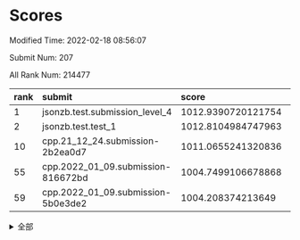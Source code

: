# Scores

Modified Time: 2022-02-18 08:56:07

Submit Num: 207

All Rank Num: 214477

| rank |               submit               |       score        |       sigma        | pk_num |
| :--- | :--------------------------------- | :----------------- | :----------------- | :----- |
| 1    | jsonzb.test.submission_level_4     | 1012.9390720121754 | 0.8309192379303126 | 4142   |
| 2    | jsonzb.test.test_1                 | 1012.8104984747963 | 0.8350288284386947 | 4141   |
| 10   | cpp.21_12_24.submission-2b2ea0d7   | 1011.0655241320836 | 0.7705014797915896 | 4140   |
| 55   | cpp.2022_01_09.submission-816672bd | 1004.7499106678868 | 0.7165687885170586 | 4144   |
| 59   | cpp.2022_01_09.submission-5b0e3de2 | 1004.208374213649  | 0.7306161741216533 | 4144   |


<details>
<summary>全部</summary>

| rank |                 submit                 |       score        |       sigma        | pk_num |
| :--- | :------------------------------------- | :----------------- | :----------------- | :----- |
| 1    | jsonzb.test.submission_level_4         | 1012.9390720121754 | 0.8309192379303126 | 4142   |
| 2    | jsonzb.test.test_1                     | 1012.8104984747963 | 0.8350288284386947 | 4141   |
| 3    | gobigger.level_3.submission_level_3_14 | 1011.9787272674428 | 0.7756069900908177 | 4144   |
| 4    | gobigger.level_3.submission_level_3_6  | 1011.5023920973956 | 0.7702927303101903 | 4141   |
| 5    | gobigger.level_3.submission_level_3_13 | 1011.4154329300173 | 0.7771605238630286 | 4143   |
| 6    | gobigger.level_3.submission_level_3_15 | 1011.3007217292886 | 0.760222393998786  | 4142   |
| 7    | gobigger.level_3.submission_level_3_23 | 1011.2529206423836 | 0.7622854299397863 | 4144   |
| 8    | gobigger.level_3.submission_level_3_30 | 1011.1743012105519 | 0.7646083089762067 | 4146   |
| 9    | gobigger.level_3.submission_level_3_4  | 1011.1033887377992 | 0.8051590795747762 | 4143   |
| 10   | cpp.21_12_24.submission-2b2ea0d7       | 1011.0655241320836 | 0.7705014797915896 | 4140   |
| 11   | gobigger.level_3.submission_level_3_39 | 1011.0219500538618 | 0.7520846828348152 | 4144   |
| 12   | gobigger.level_3.submission_level_3_34 | 1010.9444376695483 | 0.7840092975121055 | 4144   |
| 13   | gobigger.level_3.submission_level_3_40 | 1010.9185873071544 | 0.7587850412868435 | 4147   |
| 14   | gobigger.level_3.submission_level_3_22 | 1010.8745375552986 | 0.7559695384981107 | 4139   |
| 15   | gobigger.level_3.submission_level_3_41 | 1010.843522925138  | 0.7627281734095948 | 4146   |
| 16   | gobigger.level_3.submission_level_3_42 | 1010.7567290426306 | 0.7923089922942798 | 4146   |
| 17   | gobigger.level_3.submission_level_3_11 | 1010.7220567822526 | 0.7549822795067571 | 4143   |
| 18   | gobigger.level_3.submission_level_3_16 | 1010.5653065604794 | 0.7594910396516494 | 4145   |
| 19   | gobigger.level_3.submission_level_3_33 | 1010.5542031135035 | 0.7760123717574279 | 4144   |
| 20   | gobigger.level_3.submission_level_3_10 | 1010.5122953093068 | 0.7625048742127327 | 4147   |
| 21   | gobigger.level_3.submission_level_3_20 | 1010.4688377449633 | 0.7683901449931438 | 4148   |
| 22   | gobigger.level_3.submission_level_3_28 | 1010.4288353486611 | 0.749442446700612  | 4142   |
| 23   | gobigger.level_3.submission_level_3_24 | 1010.320864330746  | 0.7748015296627664 | 4143   |
| 24   | gobigger.level_3.submission_level_3_2  | 1010.2797798648329 | 0.7680001185157419 | 4143   |
| 25   | gobigger.level_3.submission_level_3_21 | 1010.2085055864453 | 0.7603601491730883 | 4141   |
| 26   | gobigger.level_3.submission_level_3_47 | 1010.1951772107753 | 0.7452285263800876 | 4144   |
| 27   | gobigger.level_3.submission_level_3_27 | 1010.1935321321092 | 0.7489319161731581 | 4143   |
| 28   | gobigger.level_3.submission_level_3_1  | 1010.1932636130224 | 0.7813412606390521 | 4142   |
| 29   | gobigger.level_3.submission_level_3_5  | 1010.1614636194251 | 0.7513142845165206 | 4140   |
| 30   | gobigger.level_3.submission_level_3_44 | 1010.0906541282949 | 0.7632755585019867 | 4149   |
| 31   | gobigger.level_3.submission_level_3_26 | 1010.058641840095  | 0.7642468617948931 | 4150   |
| 32   | gobigger.level_3.submission_level_3_32 | 1010.0569840632302 | 0.7624772228438601 | 4149   |
| 33   | gobigger.level_3.submission_level_3_29 | 1009.9579662725524 | 0.7612902690324608 | 4146   |
| 34   | gobigger.level_3.submission_level_3_0  | 1009.9239720229143 | 0.7642696814513262 | 4149   |
| 35   | gobigger.level_3.submission_level_3_49 | 1009.7606451852055 | 0.7653670496191606 | 4146   |
| 36   | gobigger.level_3.submission_level_3_38 | 1009.7441041844087 | 0.7541262060487757 | 4138   |
| 37   | gobigger.level_3.submission_level_3_3  | 1009.6873283201019 | 0.7723735104221513 | 4148   |
| 38   | gobigger.level_3.submission_level_3_8  | 1009.6051596223211 | 0.7760298845273929 | 4144   |
| 39   | gobigger.level_3.submission_level_3_36 | 1009.5690197805401 | 0.7597568519586491 | 4144   |
| 40   | gobigger.level_3.submission_level_3_7  | 1009.5310146338104 | 0.747916200974798  | 4151   |
| 41   | gobigger.level_3.submission_level_3_31 | 1009.4907577014386 | 0.7504258018970943 | 4145   |
| 42   | gobigger.level_3.submission_level_3_35 | 1009.3762002408322 | 0.761782762084212  | 4144   |
| 43   | gobigger.level_3.submission_level_3_48 | 1009.3411835534381 | 0.7589271380163576 | 4146   |
| 44   | gobigger.level_3.submission_level_3_45 | 1009.2872304266904 | 0.757412649904207  | 4144   |
| 45   | gobigger.level_3.submission_level_3_25 | 1009.2539374597113 | 0.740921849903315  | 4148   |
| 46   | gobigger.level_3.submission_level_3_37 | 1009.1496896487871 | 0.7713097354748435 | 4148   |
| 47   | gobigger.level_3.submission_level_3_17 | 1009.0933732329147 | 0.7559451023971866 | 4148   |
| 48   | gobigger.level_3.submission_level_3_43 | 1009.0557448435106 | 0.7347198044839841 | 4142   |
| 49   | gobigger.level_3.submission_level_3_19 | 1009.0212356081169 | 0.745681033208544  | 4142   |
| 50   | gobigger.level_3.submission_level_3_46 | 1008.967355041088  | 0.735183845865141  | 4143   |
| 51   | gobigger.level_3.submission_level_3_18 | 1008.677358808145  | 0.7460236663907188 | 4142   |
| 52   | gobigger.level_3.submission_level_3_12 | 1008.5085877177078 | 0.7517846009574798 | 4147   |
| 53   | gobigger.level_3.submission_level_3_9  | 1007.9661362019725 | 0.7549880778747544 | 4150   |
| 54   | gobigger.level_1.submission_level_1_15 | 1005.3087567829479 | 0.7203185580251912 | 4147   |
| 55   | cpp.2022_01_09.submission-816672bd     | 1004.7499106678868 | 0.7165687885170586 | 4144   |
| 56   | gobigger.level_1.submission_level_1_43 | 1004.6982768536899 | 0.7166327882042164 | 4149   |
| 57   | gobigger.level_1.submission_level_1_29 | 1004.389156568634  | 0.7119171406741132 | 4143   |
| 58   | gobigger.level_1.submission_level_1_6  | 1004.2930622542876 | 0.7238461275689012 | 4144   |
| 59   | cpp.2022_01_09.submission-5b0e3de2     | 1004.208374213649  | 0.7306161741216533 | 4144   |
| 60   | gobigger.level_1.submission_level_1_21 | 1004.1950301886295 | 0.7325825179487984 | 4144   |
| 61   | gobigger.level_1.submission_level_1_35 | 1004.1137220561292 | 0.7202027034722416 | 4142   |
| 62   | gobigger.level_1.submission_level_1_1  | 1004.0586828727314 | 0.7115269635379956 | 4143   |
| 63   | gobigger.level_1.submission_level_1_9  | 1004.0426163399984 | 0.721718404691377  | 4140   |
| 64   | gobigger.level_1.submission_level_1_46 | 1004.0017640485202 | 0.7166797338362441 | 4145   |
| 65   | gobigger.level_1.submission_level_1_5  | 1003.8734721025422 | 0.7201026248783471 | 4140   |
| 66   | gobigger.level_1.submission_level_1_24 | 1003.8345161367008 | 0.7157989095964384 | 4141   |
| 67   | gobigger.level_1.submission_level_1_11 | 1003.8171534461355 | 0.7111462014282784 | 4145   |
| 68   | gobigger.level_1.submission_level_1_18 | 1003.817106973499  | 0.7240099097006667 | 4144   |
| 69   | gobigger.level_1.submission_level_1_13 | 1003.7327759067176 | 0.7259429370186832 | 4147   |
| 70   | gobigger.level_1.submission_level_1_31 | 1003.7087150643231 | 0.7085348537252145 | 4145   |
| 71   | gobigger.level_1.submission_level_1_4  | 1003.6299673195729 | 0.7207593220238865 | 4149   |
| 72   | gobigger.level_1.submission_level_1_42 | 1003.6140222361571 | 0.715165295035044  | 4144   |
| 73   | gobigger.level_1.submission_level_1_40 | 1003.6000733363707 | 0.7011635583803267 | 4144   |
| 74   | gobigger.level_1.submission_level_1_28 | 1003.5949373003111 | 0.7238522791338928 | 4147   |
| 75   | gobigger.level_1.submission_level_1_20 | 1003.5286450313756 | 0.7217208528463062 | 4142   |
| 76   | gobigger.level_1.submission_level_1_16 | 1003.4795569806081 | 0.7295708093095572 | 4144   |
| 77   | gobigger.level_1.submission_level_1_12 | 1003.4748076397854 | 0.7196639761028113 | 4149   |
| 78   | gobigger.level_1.submission_level_1_7  | 1003.4646895566043 | 0.7135444216622027 | 4137   |
| 79   | gobigger.level_1.submission_level_1_14 | 1003.4643651840942 | 0.715911966669205  | 4147   |
| 80   | gobigger.level_1.submission_level_1_33 | 1003.4307851078354 | 0.7067468529709134 | 4140   |
| 81   | gobigger.level_1.submission_level_1_3  | 1003.3250448905764 | 0.7093349739642657 | 4141   |
| 82   | gobigger.level_1.submission_level_1_8  | 1003.2910951116676 | 0.7330197895999944 | 4145   |
| 83   | gobigger.level_1.submission_level_1_27 | 1003.2572003050612 | 0.7150782328410576 | 4144   |
| 84   | gobigger.level_1.submission_level_1_10 | 1003.2360671231635 | 0.7265404638420265 | 4140   |
| 85   | gobigger.level_1.submission_level_1_30 | 1003.2322636687616 | 0.721804993586407  | 4148   |
| 86   | gobigger.level_1.submission_level_1_49 | 1003.1966333211121 | 0.7121528507470448 | 4144   |
| 87   | gobigger.level_1.submission_level_1_34 | 1003.1188457848023 | 0.7168928014412078 | 4141   |
| 88   | gobigger.level_1.submission_level_1_44 | 1002.9811031818645 | 0.72234993282441   | 4151   |
| 89   | gobigger.level_1.submission_level_1_45 | 1002.9076465544704 | 0.7187809339159817 | 4150   |
| 90   | gobigger.level_1.submission_level_1_26 | 1002.9034565389874 | 0.7083304204541194 | 4145   |
| 91   | gobigger.level_1.submission_level_1_32 | 1002.8989820088653 | 0.7180684851479926 | 4147   |
| 92   | gobigger.level_1.submission_level_1_22 | 1002.8983868153434 | 0.71300656871595   | 4144   |
| 93   | gobigger.level_1.submission_level_1_41 | 1002.8567740791484 | 0.7110124207767857 | 4147   |
| 94   | gobigger.level_1.submission_level_1_2  | 1002.7912274908178 | 0.7298017899220366 | 4146   |
| 95   | gobigger.level_1.submission_level_1_47 | 1002.7764974815058 | 0.714351602095534  | 4146   |
| 96   | gobigger.level_1.submission_level_1_38 | 1002.7376822282337 | 0.7136383540042712 | 4142   |
| 97   | gobigger.level_1.submission_level_1_37 | 1002.7310578016294 | 0.7057486694062775 | 4144   |
| 98   | gobigger.level_1.submission_level_1_25 | 1002.6599951043146 | 0.7180308453632096 | 4144   |
| 99   | gobigger.level_1.submission_level_1_17 | 1002.6581184009002 | 0.7058226680374181 | 4142   |
| 100  | gobigger.level_1.submission_level_1_36 | 1002.656814992961  | 0.7182051744985787 | 4141   |
| 101  | gobigger.level_1.submission_level_1_23 | 1002.6155253357734 | 0.7108742927980758 | 4142   |
| 102  | gobigger.level_1.submission_level_1_19 | 1002.3506460014061 | 0.7127882680148018 | 4150   |
| 103  | gobigger.level_1.submission_level_1_48 | 1002.1274558798771 | 0.7083975148162247 | 4147   |
| 104  | gobigger.level_1.submission_level_1_0  | 1002.053805260913  | 0.7181081774553605 | 4148   |
| 105  | gobigger.level_1.submission_level_1_39 | 1001.6416795036226 | 0.7109548737830611 | 4146   |
| 106  | gobigger.random.submission_random_2    | 997.6138055590001  | 0.7001586878236006 | 4144   |
| 107  | gobigger.random.submission_random_9    | 996.9101579378023  | 0.7232753266770479 | 4142   |
| 108  | gobigger.random.submission_random_27   | 996.875566642031   | 0.7093723200313067 | 4145   |
| 109  | gobigger.random.submission_random_12   | 996.7428452783166  | 0.7164063191435295 | 4141   |
| 110  | gobigger.random.submission_random_1    | 996.6174892740601  | 0.7073078736808227 | 4150   |
| 111  | gobigger.random.submission_random_16   | 996.5892046179848  | 0.7098143070646504 | 4147   |
| 112  | gobigger.random.submission_random_22   | 996.5510307127731  | 0.7030428934002775 | 4141   |
| 113  | gobigger.random.submission_random_34   | 996.5407280687056  | 0.7213373204448115 | 4147   |
| 114  | gobigger.random.submission_random_41   | 996.4652886397874  | 0.7184398605281037 | 4143   |
| 115  | gobigger.random.submission_random_4    | 996.3935181225312  | 0.7092357964009981 | 4146   |
| 116  | gobigger.random.submission_random_45   | 996.3678616261171  | 0.7268488514696884 | 4144   |
| 117  | gobigger.random.submission_random_15   | 996.3175239914805  | 0.7212970765447939 | 4143   |
| 118  | gobigger.random.submission_random_32   | 996.271667635457   | 0.7097880230774484 | 4145   |
| 119  | gobigger.random.submission_random_44   | 996.2375750608321  | 0.7112524387219366 | 4146   |
| 120  | gobigger.random.submission_random_25   | 996.2203765356657  | 0.7239848932492327 | 4144   |
| 121  | gobigger.random.submission_random_17   | 996.146857205037   | 0.7175800647806684 | 4148   |
| 122  | gobigger.random.submission_random_29   | 996.1413120712681  | 0.7022825253615638 | 4143   |
| 123  | gobigger.random.submission_random_48   | 996.1046328179808  | 0.7083958475263367 | 4142   |
| 124  | gobigger.random.submission_random_23   | 996.0553398483382  | 0.7076408910577152 | 4140   |
| 125  | gobigger.random.submission_random_11   | 996.0533504666838  | 0.7335414472462495 | 4141   |
| 126  | gobigger.random.submission_random_10   | 996.0165919139959  | 0.7135195527693022 | 4143   |
| 127  | gobigger.random.submission_random_43   | 995.9879050842247  | 0.7188345625983219 | 4142   |
| 128  | gobigger.random.submission_random_40   | 995.9401787017458  | 0.7247225653572209 | 4144   |
| 129  | gobigger.random.submission_random_37   | 995.9360392353906  | 0.712230446890296  | 4144   |
| 130  | gobigger.random.submission_random_19   | 995.9137001251096  | 0.7199706940625349 | 4143   |
| 131  | gobigger.random.submission_random_26   | 995.8657070379013  | 0.7129690587095616 | 4145   |
| 132  | gobigger.random.submission_random_7    | 995.8382951070921  | 0.6989561353888774 | 4147   |
| 133  | gobigger.random.submission_random_18   | 995.8290025275128  | 0.7153442574712713 | 4147   |
| 134  | gobigger.random.submission_random_14   | 995.8012145112903  | 0.73126026879744   | 4146   |
| 135  | gobigger.random.submission_random_21   | 995.7747766053529  | 0.7103067320493748 | 4140   |
| 136  | gobigger.random.submission_random_0    | 995.747445590458   | 0.7195254059233521 | 4146   |
| 137  | gobigger.random.submission_random_20   | 995.7003344216168  | 0.7075551186345179 | 4145   |
| 138  | gobigger.random.submission_random_49   | 995.6846364806356  | 0.7068967191452942 | 4148   |
| 139  | gobigger.random.submission_random_35   | 995.661301039672   | 0.7229072662034621 | 4147   |
| 140  | gobigger.random.submission_random_5    | 995.6309513897464  | 0.7209283842282433 | 4146   |
| 141  | gobigger.random.submission_random_13   | 995.6173047603373  | 0.7189598679924932 | 4149   |
| 142  | gobigger.random.submission_random_31   | 995.4834325829084  | 0.7193871599495147 | 4147   |
| 143  | gobigger.random.submission_random_39   | 995.3840992060944  | 0.7101100830141927 | 4147   |
| 144  | gobigger.random.submission_random_33   | 995.3708311634873  | 0.7155105167635272 | 4143   |
| 145  | gobigger.random.submission_random_38   | 995.3676319093971  | 0.7053492536697895 | 4150   |
| 146  | gobigger.random.submission_random_28   | 995.2769556975356  | 0.702864090712262  | 4138   |
| 147  | gobigger.random.submission_random_46   | 995.2162978429507  | 0.7286389592227892 | 4141   |
| 148  | gobigger.random.submission_random_3    | 995.2028144234589  | 0.7230497218861391 | 4140   |
| 149  | gobigger.random.submission_random_6    | 995.0941448380576  | 0.7147608501451926 | 4143   |
| 150  | gobigger.random.submission_random_8    | 994.8940411560064  | 0.7192192655659901 | 4145   |
| 151  | gobigger.random.submission_random_47   | 994.8264876699313  | 0.7033704741445942 | 4148   |
| 152  | gobigger.random.submission_random_42   | 994.4348417761287  | 0.7171899829167958 | 4146   |
| 153  | gobigger.random.submission_random_36   | 994.4333680781544  | 0.7174063085940571 | 4148   |
| 154  | gobigger.random.submission_random_24   | 994.4115687779612  | 0.7042700474446231 | 4143   |
| 155  | gobigger.random.submission_random_30   | 994.3890701485226  | 0.7347928781944334 | 4145   |
| 156  | gobigger.level_2.submission_level_2_17 | 994.3587744877705  | 0.7239484593754827 | 4143   |
| 157  | gobigger.level_2.submission_level_2_29 | 993.8125103186557  | 0.7429432797568188 | 4145   |
| 158  | gobigger.level_2.submission_level_2_40 | 993.68165853624    | 0.7308822235890888 | 4144   |
| 159  | gobigger.level_2.submission_level_2_33 | 993.644283290477   | 0.7424683016102868 | 4140   |
| 160  | gobigger.level_2.submission_level_2_13 | 993.5965370737053  | 0.7399374340926543 | 4144   |
| 161  | gobigger.level_2.submission_level_2_24 | 993.4275836884134  | 0.7318583016345734 | 4146   |
| 162  | gobigger.level_2.submission_level_2_47 | 993.3928604997415  | 0.7266161844238223 | 4146   |
| 163  | gobigger.level_2.submission_level_2_18 | 993.2946214590468  | 0.7378820996377221 | 4146   |
| 164  | gobigger.level_2.submission_level_2_46 | 993.2472611363655  | 0.7257897184387643 | 4146   |
| 165  | gobigger.level_2.submission_level_2_25 | 993.0763017403978  | 0.7397046724877078 | 4147   |
| 166  | gobigger.level_2.submission_level_2_28 | 993.0091345292915  | 0.7426230888802855 | 4145   |
| 167  | gobigger.level_2.submission_level_2_43 | 992.9984853682737  | 0.7456806623417913 | 4146   |
| 168  | gobigger.level_2.submission_level_2_30 | 992.8618781592455  | 0.7305381676293966 | 4144   |
| 169  | gobigger.level_2.submission_level_2_7  | 992.6270364243697  | 0.7418134526799913 | 4140   |
| 170  | gobigger.level_2.submission_level_2_36 | 992.5509749995191  | 0.7273296644083879 | 4143   |
| 171  | gobigger.level_2.submission_level_2_37 | 992.5225140937254  | 0.7465428978012015 | 4146   |
| 172  | gobigger.level_2.submission_level_2_3  | 992.5038768389072  | 0.74031580381852   | 4146   |
| 173  | gobigger.level_2.submission_level_2_27 | 992.4957876548514  | 0.7397951952056612 | 4139   |
| 174  | gobigger.level_2.submission_level_2_49 | 992.3789858508667  | 0.7381923007080646 | 4143   |
| 175  | gobigger.level_2.submission_level_2_5  | 992.369874216009   | 0.7253789127980094 | 4146   |
| 176  | gobigger.level_2.submission_level_2_22 | 992.357621239035   | 0.7457801591042188 | 4141   |
| 177  | gobigger.level_2.submission_level_2_48 | 992.249001255737   | 0.7345526041195969 | 4144   |
| 178  | gobigger.level_2.submission_level_2_26 | 992.2244193638254  | 0.7425012347691676 | 4144   |
| 179  | gobigger.level_2.submission_level_2_6  | 992.0966655822796  | 0.7266963496159292 | 4150   |
| 180  | gobigger.level_2.submission_level_2_2  | 992.0552369966033  | 0.7499550126431918 | 4149   |
| 181  | gobigger.level_2.submission_level_2_21 | 991.9564989823274  | 0.7345429291346951 | 4145   |
| 182  | gobigger.level_2.submission_level_2_19 | 991.9480305542012  | 0.7448196093691478 | 4147   |
| 183  | gobigger.level_2.submission_level_2_42 | 991.8289311186827  | 0.7569690845570846 | 4139   |
| 184  | gobigger.level_2.submission_level_2_15 | 991.8027737450066  | 0.7614426079427854 | 4142   |
| 185  | gobigger.level_2.submission_level_2_0  | 991.7633178467106  | 0.7540381940181592 | 4143   |
| 186  | gobigger.level_2.submission_level_2_10 | 991.735900860511   | 0.7404480346372716 | 4144   |
| 187  | gobigger.level_2.submission_level_2_34 | 991.6541185940658  | 0.7530265277214409 | 4146   |
| 188  | gobigger.level_2.submission_level_2_31 | 991.6235498352064  | 0.7385256343710993 | 4143   |
| 189  | gobigger.level_2.submission_level_2_8  | 991.6186452377771  | 0.7271954600064396 | 4145   |
| 190  | gobigger.level_2.submission_level_2_4  | 991.6176422630847  | 0.7538230163882472 | 4144   |
| 191  | gobigger.level_2.submission_level_2_14 | 991.5661778164676  | 0.7495563519757104 | 4142   |
| 192  | gobigger.level_2.submission_level_2_32 | 991.4325413612398  | 0.7716792395336144 | 4144   |
| 193  | gobigger.level_2.submission_level_2_12 | 991.3569870752458  | 0.7511710779717463 | 4141   |
| 194  | gobigger.level_2.submission_level_2_9  | 991.2743812158287  | 0.7462763919176155 | 4143   |
| 195  | gobigger.level_2.submission_level_2_41 | 991.0804990723141  | 0.7672256854267576 | 4146   |
| 196  | gobigger.level_2.submission_level_2_16 | 990.9298516456472  | 0.7918688603521403 | 4148   |
| 197  | gobigger.level_2.submission_level_2_1  | 990.8636043781621  | 0.7509752948131373 | 4146   |
| 198  | gobigger.level_2.submission_level_2_45 | 990.7723972757415  | 0.7744868385374492 | 4148   |
| 199  | gobigger.level_2.submission_level_2_35 | 990.6960866685127  | 0.7560214268422    | 4146   |
| 200  | gobigger.level_2.submission_level_2_11 | 990.6855748319351  | 0.762722196810566  | 4141   |
| 201  | gobigger.level_2.submission_level_2_38 | 990.6000063814325  | 0.7643335882359782 | 4148   |
| 202  | gobigger.level_2.submission_level_2_39 | 990.4938118886976  | 0.7493554382810311 | 4146   |
| 203  | gobigger.level_2.submission_level_2_23 | 990.460952503563   | 0.740637007887635  | 4141   |
| 204  | gobigger.level_2.submission_level_2_20 | 990.3031839132418  | 0.7516980013061272 | 4146   |
| 205  | gobigger.level_2.submission_level_2_44 | 988.8799529947415  | 0.8077870085989572 | 4140   |
| 206  | gobigger.none.submission_none_1        | 978.3221902910499  | 1.2518215192584425 | 4147   |
| 207  | gobigger.none.submission_none_0        | 976.4326876208695  | 1.4813046647508106 | 4144   |

</details>
